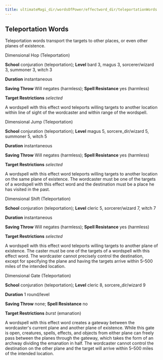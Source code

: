 ```yaml
---
title: ultimateMagi_dir/wordsOfPower/effectword_dir/teleportationWords
---
```

## Teleportation Words

Teleportation words transport the targets to other places, or even other planes of existence.

Dimensional Hop (Teleportation)

**School** conjuration (teleportation); **Level** bard 3, magus 3, sorcerer/wizard 3, summoner 3, witch 3

**Duration** instantaneous

**Saving Throw** Will negates (harmless); **Spell Resistance** yes (harmless)

**Target Restrictions** _selected_

A wordspell with this effect word teleports willing targets to another location within line of sight of the wordcaster and within range of the wordspell.

Dimensional Jump (Teleportation)

**School** conjuration (teleportation); **Level** magus 5, sorcere_dir/wizard 5, summoner 5, witch 5

**Duration** instantaneous

**Saving Throw** Will negates (harmless); **Spell Resistance** yes (harmless)

**Target Restrictions** _selected_

A wordspell with this effect word teleports willing targets to another location on the same plane of existence. The wordcaster must be one of the targets of a wordspell with this effect word and the destination must be a place he has visited in the past.

Dimensional Shift (Teleportation)

**School** conjuration (teleportation); **Level** cleric 5, sorcerer/wizard 7, witch 7

**Duration** instantaneous

**Saving Throw** Will negates (harmless); **Spell Resistance** yes (harmless)

**Target Restrictions** _selected_

A wordspell with this effect word teleports willing targets to another plane of existence. The caster must be one of the targets of a wordspell with this effect word. The wordcaster cannot precisely control the destination, except for specifying the plane and having the targets arrive within 5–500 miles of the intended location.

Dimensional Gate (Teleportation)

**School** conjuration (teleportation); **Level** cleric 8, sorcere_dir/wizard 9

**Duration** 1 round/level

**Saving Throw** none; **Spell Resistance** no

**Target Restrictions** _burst_ (emanation)

A wordspell with this effect word creates a gateway between the wordcaster's current plane and another plane of existence. While this gate is open, creatures, spells, effects, and objects from either plane can freely pass between the planes through the gateway, which takes the form of an archway dividing the emanation in half. The wordcaster cannot control the destination on the other plane and the target will arrive within 5–500 miles of the intended location.

